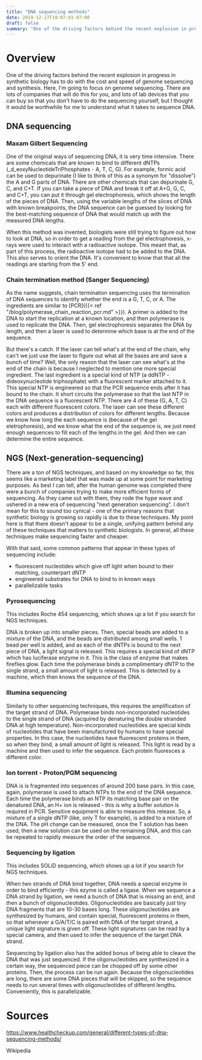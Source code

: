 ```yaml
---
title: "DNA sequencing methods"
date: 2019-12-27T19:07:01-07:00
draft: false
summary: "One of the driving factors behind the recent explosion in progress in synthetic biology has to do with the cost and speed of genome sequencing and synthesis. I wanted to understand more about how it actually works."
---
```


# Overview
One of the driving factors behind the recent explosion in progress in synthetic biology has to do with the cost and speed of genome sequencing and synthesis. Here, I'm going to focus on genome sequencing. There are lots of companies that will do this for you, and lots of lab devices that you can buy so that you don't have to do the sequencing yourself, but I thought it would be worthwhile for me to understand what it takes to sequence DNA.

## DNA sequencing

### Maxam Gilbert Sequencing

One of the original ways of sequencing DNA, it is very time intensive. There are some chemicals that are known to bind to different dNTPs (_d_eoxyNucleotideTriPhosphates - A, T, C, G). For example, formic acid can be used to depurinate (I like to think of this as a synonym for "dissolve") the A and G parts of DNA. There are other chemicals that can depurinate G, C, and C+T. If you can take a piece of DNA and break it off at A+G, G, C, and C+T, you can put it through gel electrophoresis, which shows the length of the pieces of DNA. Then, using the variable lengths of the slices of DNA with known breakpoints, the DNA sequence can be guessed by looking for the best-matching sequence of DNA that would match up with the measured DNA lengths.

When this method was invented, biologists were still trying to figure out how to look at DNA, so in order to get a reading from the gel electrophoresis, x-rays were used to interact with a radioactive isotope. This meant that, as part of this process, the radioactive isotope had to be added to the DNA. This also serves to orient the DNA. It's convenient to know that that all the readings are starting from the 5' end.

### Chain termination method (Sanger Sequencing)

As the name suggests, chain termination sequencing uses the termination of DNA sequences to identify whether the end is a G, T, C, or A. The ingredients are similar to [PCR]({{< ref "/blog/polymerase_chain_reaction_pcr.md" >}}). A primer is added to the DNA to start the replication at a known location, and then polymerase is used to replicate the DNA. Then, gel electrophoresis separates the DNA by length, and then a laser is used to determine which base is at the end of the sequence.

But there's a catch. If the laser can tell what's at the end of the chain, why can't we just use the laser to figure out what all the bases are and save a bunch of time? Well, the only reason that the laser can see what's at the end of the chain is because I neglected to mention one more special ingredient. The last ingredient is a special kind of NTP (a ddNTP - dideoxynucleotide triphsophate) with a fluorescent marker attached to it. This special NTP is engineered so that the PCR sequence ends after it has bound to the chain. It short circuits the polymerase so that the last NTP in the DNA sequence is a fluorescent NTP. There are 4 of these (G, A, T, C) each with different fluorescent colors. The laser can see these different colors and produces a distribution of colors for different lengths. Because we know how long the each sequence is (because of the gel eletrophoresis), and we know what the end of the sequence is, we just need enough sequences to fill each of the lengths in the gel. And then we can determine the entire sequence.

## NGS (Next-generation-sequencing)

There are a ton of NGS techniques, and based on my knowledge so far, this seems like a marketing label that was made up at some point for marketing purposes. As best I can tell, after the human genome was completed there were a bunch of companies trying to make more efficient forms of sequencing. As they came out with them, they rode the hype wave and ushered in a new era of sequencing "next generation sequencing". I don't mean for this to sound too cynical - one of the primary reasons that synthetic biology is growing so rapidly is due to these techniques. My point here is that there doesn't appear to be a single, unifying pattern behind any of these techniques that matters to synthetic biologists. In general, all these techniques make sequencing faster and cheaper.

With that said, some common patterns that appear in these types of sequencing include:

* fluorescent nucleotides which give off light when bound to their matching, counterpart dNTP
* engineered substrates for DNA to bind to in known ways
* parallelizable tasks

### Pyrosequencing

This includes Roche 454 sequencing, which shows up a lot if you search for NGS techniques.

DNA is broken up into smaller pieces. Then, special beads are added to a mixture of the DNA, and the beads are distributed among small wells. 1 bead per well is added, and as each of the dNTPs is bound to the next piece of DNA, a light signal is released. This requires a special kind of dNTP which has luciferase enzyme in it. This is the class of enzyme that makes fireflies glow. Each time the polymerase binds a complimentary dNTP to the single strand, a small amount of light is released. This is detected by a machine, which then knows the sequence of the DNA.

### Illumina sequencing

Similarly to other sequencing techniques, this requires the amplification of the target strand of DNA. Polymerase binds non-incorporated nucleotides to the single strand of DNA (acquired by denaturing the double stranded DNA at high temperature). Non-incorporated nucleotides are special kinds of nucleotides that have been manufactured by humans to have special properties. In this case, the nucleotides have fluorescent proteins in them, so when they bind, a small amount of light is released. This light is read by a machine and then used to infer the sequence. Each protein fluoresces a different color.

### Ion torrent - Proton/PGM sequencing

DNA is is fragmented into sequences of around 200 base pairs. In this case, again, polymerase is used to attach NTPs to the end of the DNA sequence. Each time the polymerase binds an NTP its matching base pair on the denatured DNA, an H+ ion is released - this is why a buffer solution is required in PCR. Sensitive equipment is able to measure this release. So, a mixture of a single dNTP (like, only T for example), is added to a mixture of the DNA. The pH change can be measured, once the T solution has been used, then a new solution can be used on the remaining DNA, and this can be repeated to rapidly measure the order of the sequence.

### Sequencing by ligation

This includes SOLiD sequencing, which shows up a lot if you search for NGS techniques.

When two strands of DNA bind together, DNA needs a special enzyme in order to bind efficiently - this ezyme is called a ligase. When we sequence a DNA strand by ligation, we need a bunch of DNA that is missing an end, and then a bunch of oligonucleotides. Oligonucleotides are basically just tiny DNA fragments that are 10-30 bases long. These oligonucleotides are synthesized by humans, and contain special, fluorescent proteins in them, so that whenever a G/A/T/C is paired with DNA of the target strand, a unique light signature is given off. These light signatures can be read by a special camera, and then used to infer the sequence of the target DNA strand.

Sequencing by ligation also has the added bonus of being able to cleave the DNA that was just sequenced. If the oligonucleotides are synthesized in a certain way, the sequenced piece can be chopped off by some other proteins. Then, the process can be run again. Because the oligonucleotides are long, there are some DNA pieces that will be skipped, so the sequence needs to run several times with oligonucleotides of different lengths. Conveniently, this is parallelizable.

# Sources

https://www.healthcheckup.com/general/different-types-of-dna-sequencing-methods/

Wikipedia

